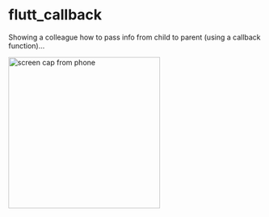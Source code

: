 # flutt_callback

Showing a colleague how to pass info from child to parent (using a callback function)...

<img src="https://mattgwriter7.com/assets/github/flutt_callback.jpg" width="300" title="screen cap from phone">  
